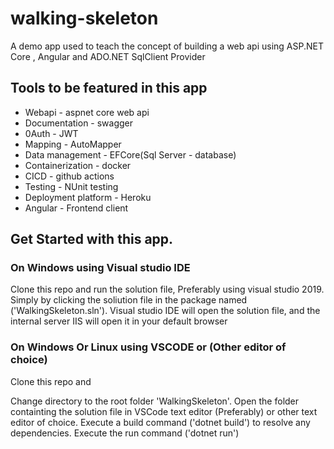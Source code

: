 # walking-skeleton
A demo app used to teach the concept of building a web api using ASP.NET Core , Angular and ADO.NET SqlClient Provider

## Tools to be featured in this app
- Webapi - aspnet core web api
- Documentation - swagger
- 0Auth - JWT 
- Mapping - AutoMapper
- Data management - EFCore(Sql Server - database)
- Containerization - docker
- CICD - github actions
- Testing - NUnit testing
- Deployment platform - Heroku
- Angular - Frontend client


## Get Started with this app.

### On Windows using Visual studio IDE

Clone this repo and run the solution file, Preferably using visual studio 2019. Simply by clicking the soliution file in the package named ('WalkingSkeleton.sln'). Visual studio IDE will open the solution file, and the internal server IIS will open it in your default browser

### On Windows Or Linux using VSCODE or (Other editor of choice)

Clone this repo and

Change directory to the root folder 'WalkingSkeleton'. Open the folder containting the solution file in VSCode text editor (Preferably) or other text editor of choice. Execute a build command ('dotnet build') to resolve any dependencies. Execute the run command ('dotnet run')
